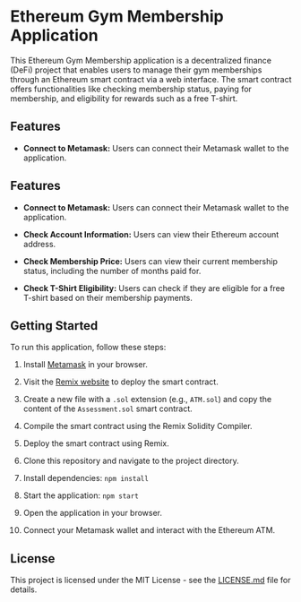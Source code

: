 # Ethereum Gym Membership Application

This Ethereum Gym Membership application is a decentralized finance (DeFi) project that enables users to manage their gym memberships through an Ethereum smart contract via a web interface. The smart contract offers functionalities like checking membership status, paying for membership, and eligibility for rewards such as a free T-shirt.

## Features

- **Connect to Metamask:** Users can connect their Metamask wallet to the application.

## Features

- **Connect to Metamask:** Users can connect their Metamask wallet to the application.

- **Check Account Information:** Users can view their Ethereum account address.

- **Check Membership Price:** Users can view their current membership status, including the number of months paid for.

- **Check T-Shirt Eligibility:** Users can check if they are eligible for a free T-shirt based on their membership payments.


## Getting Started

To run this application, follow these steps:

1. Install [Metamask](https://metamask.io/) in your browser.

2. Visit the [Remix website](https://remix.ethereum.org/) to deploy the smart contract.

3. Create a new file with a `.sol` extension (e.g., `ATM.sol`) and copy the content of the `Assessment.sol` smart contract.

4. Compile the smart contract using the Remix Solidity Compiler.

5. Deploy the smart contract using Remix.

6. Clone this repository and navigate to the project directory.

7. Install dependencies: `npm install`

8. Start the application: `npm start`

9. Open the application in your browser.

10. Connect your Metamask wallet and interact with the Ethereum ATM.

## License

This project is licensed under the MIT License - see the [LICENSE.md](LICENSE.md) file for details.
